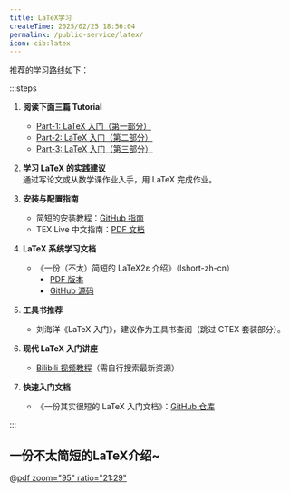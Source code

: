 ```yaml
---
title: LaTeX学习
createTime: 2025/02/25 18:56:04
permalink: /public-service/latex/
icon: cib:latex
---
```


推荐的学习路线如下：

:::steps

1. **阅读下面三篇 Tutorial**
    - [Part-1: LaTeX 入门（第一部分）](https://www.overleaf.com/learn/latex/Free_online_introduction_to_LaTeX_(part_1))
    - [Part-2: LaTeX 入门（第二部分）](https://www.overleaf.com/learn/latex/Free_online_introduction_to_LaTeX_(part_2))
    - [Part-3: LaTeX 入门（第三部分）](https://www.overleaf.com/learn/latex/Free_online_introduction_to_LaTeX_(part_3))

2. **学习 LaTeX 的实践建议**  
   通过写论文或从数学课作业入手，用 LaTeX 完成作业。

3. **安装与配置指南**
    - 简短的安装教程：[GitHub 指南](https://github.com/OsbertWang/install-latex-guide-zh-cn)
    - TEX Live 中文指南：[PDF 文档](https://www.tug.org/texlive/doc/texlive-zh-cn/texlive-zh-cn.pdf)

4. **LaTeX 系统学习文档**
    - 《一份（不太）简短的 LaTeX2ε 介绍》（lshort-zh-cn）
        - [PDF 版本](https://www.latexstudio.net/archives/11305)
        - [GitHub 源码](https://github.com/CTeX-org/lshort-zh-cn)

5. **工具书推荐**
    - 刘海洋《LaTeX 入门》，建议作为工具书查阅（跳过 CTEX 套装部分）。

6. **现代 LaTeX 入门讲座**
    - [Bilibili 视频教程](https://www.bilibili.com/video/BV1s7411U7Pr)（需自行搜索最新资源）

7. **快速入门文档**
    - 《一份其实很短的 LaTeX 入门文档》：[GitHub 仓库](https://github.com/andy123t/short-latex-guide)

:::

## 一份不太简短的LaTeX介绍~

@[pdf zoom="95" ratio="21:29"](https://mirror-hk.koddos.net/CTAN/info/lshort/chinese/lshort-zh-cn.pdf)